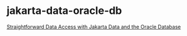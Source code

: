 # jakarta-data-oracle-db
[Straightforward Data Access with Jakarta Data and the Oracle Database](https://juarezjunior.medium.com/b789b99e4c9b)
